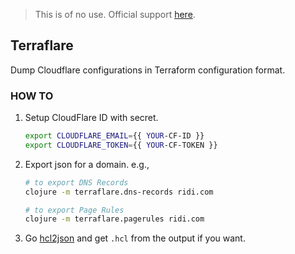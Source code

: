 > This is of no use. Official support [here](https://github.com/cloudflare/cf-terraforming).



## Terraflare

Dump Cloudflare configurations in Terraform configuration format.

### HOW TO

1. Setup CloudFlare ID with secret.

    ```sh
    export CLOUDFLARE_EMAIL={{ YOUR-CF-ID }}
    export CLOUDFLARE_TOKEN={{ YOUR-CF-TOKEN }}
    ```

2. Export json for a domain. e.g.,

    ```sh
    # to export DNS Records
    clojure -m terraflare.dns-records ridi.com

    # to export Page Rules
    clojure -m terraflare.pagerules ridi.com
    ```

3. Go [hcl2json](https://www.hcl2json.com/) and get `.hcl` from the output if you want.
